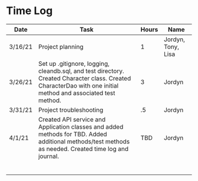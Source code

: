 # Time Log 

| Date | Task | Hours | Name|
|------|------|-------|------|
|3/16/21|Project planning|1|Jordyn, Tony, Lisa|
|3/26/21|Set up .gitignore, logging, cleandb.sql, and test directory. Created Character class. Created CharacterDao with one initial method and associated test method.|3|Jordyn|
|3/31/21|Project troubleshooting|.5|Jordyn|
|4/1/21|Created API service and Application classes and added methods for TBD. Added additional methods/test methods as needed. Created time log and journal. |TBD|Jordyn|
|||||
|||||
|||||
|||||
|||||
|||||
